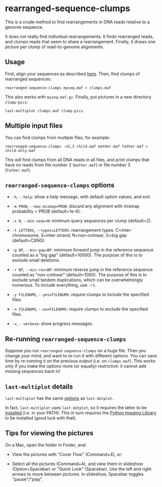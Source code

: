 # rearranged-sequence-clumps

This is a crude method to find rearrangements in DNA reads relative to
a genome sequence.

It does not really find individual rearrangements.  It finds
rearranged reads, and clumps reads that seem to share a rearrangement.
Finally, it draws one picture per clump of read-to-genome alignments.

## Usage

First, align your sequences as described
[here](https://github.com/mcfrith/last-rna/blob/master/last-long-reads.md).
Then, find clumps of rearranged sequences:

    rearranged-sequence-clumps myseq.maf > clumps.maf

This also works with `myseq.maf.gz`.  Finally, put pictures in a new
directory `clump-pics`:

    last-multiplot clumps.maf clump-pics

## Multiple input files

You can find clumps from multiple files, for example:

    rearranged-sequence-clumps -n2,3 child.maf mother.maf father.maf > child-only.maf

This will find clumps from all DNA reads in all files, and print
clumps that have no reads from file number 2 (`mother.maf`) or file
number 3 (`father.maf`).

## `rearranged-sequence-clumps` options

- `-h`, `--help`: show a help message, with default option values, and
  exit.

- `-m PROB`, `--max-mismap=PROB`: discard any alignment with mismap
  probability > PROB (default=1e-6).

- `-s N`, `--min-seqs=N`: minimum query sequences per clump
  (default=2).

- `-t LETTERS`, `--types=LETTERS`: rearrangement types:
  C=inter-chromosome, S=inter-strand, N=non-colinear, G=big gap
  (default=CSNG).

- `-g BP`, `--min-gap=BP`: minimum forward jump in the reference
  sequence counted as a "big gap" (default=10000).  The purpose of
  this is to exclude small deletions.

- `-r BP`, `--min-rev=BP`: minimum reverse jump in the reference
  sequence counted as "non-colinear" (default=1000).  The purpose of
  this is to exclude small tandem duplications, which can be
  overwhelmingly numerous.  To include everything, use `-r1`.

- `-y FILENUMS`, `--yes=FILENUMS`: require clumps to include the
  specified files.

- `-n FILENUMS`, `--no=FILENUMS`: require clumps to exclude the
  specified files.

- `-v`, `--verbose`: show progress messages.

## Re-running `rearranged-sequence-clumps`

Suppose you run `rearranged-sequence-clumps` on a huge file.  Then you
change your mind, and want to re-run it with different options.  You
can save time by re-running it on the previous *output* (i.e. on
`clumps.maf`).  This works only if you make the options more (or
equally) restrictive: it cannot add missing sequences back in!

## `last-multiplot` details

`last-multiplot` has the same
[options](http://last.cbrc.jp/doc/last-dotplot.html) as
`last-dotplot`.

In fact, `last-multiplot` uses `last-dotplot`, so it requires the
latter to be [installed](http://last.cbrc.jp/doc/last.html) (i.e. in
your PATH).  This in turn requires the [Python Imaging
Library](https://pillow.readthedocs.io/) to be installed (good luck
with that).

## Tips for viewing the pictures

On a Mac, open the folder in Finder, and:

* View the pictures with "Cover Flow" (Command+4), or:

* Select all the pictures (Command+A), and view them in slideshow
  (Option+Spacebar) or "Quick Look" (Spacebar).  Use the left and
  right arrows to move between pictures.  In slideshow, Spacebar
  toggles "pause"/"play".
